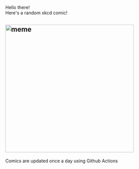 Hello there! <br>Here's a random xkcd comic!<br>
## <img src="https://imgs.xkcd.com/comics/good_cop_dadaist_cop.png" alt="meme" width="400"/><br>
Comics are updated once a day using Github Actions